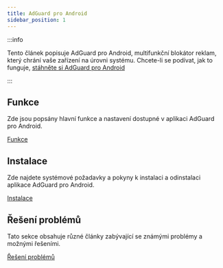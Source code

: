 ```yaml
---
title: AdGuard pro Android
sidebar_position: 1
---
```


:::info

Tento článek popisuje AdGuard pro Android, multifunkční blokátor reklam, který chrání vaše zařízení na úrovni systému. Chcete-li se podívat, jak to funguje, [stáhněte si AdGuard pro Android](https://agrd.io/download-kb-adblock)

:::

## Funkce

Zde jsou popsány hlavní funkce a nastavení dostupné v aplikaci AdGuard pro Android.

[Funkce](/adguard-for-android/features/features.md)

## Instalace

Zde najdete systémové požadavky a pokyny k instalaci a odinstalaci aplikace AdGuard pro Android.

[Instalace](/adguard-for-android/installation.md)

## Řešení problémů

Tato sekce obsahuje různé články zabývající se známými problémy a možnými řešeními.

[Řešení problémů](/adguard-for-android/solving-problems/solving-problems.md)

